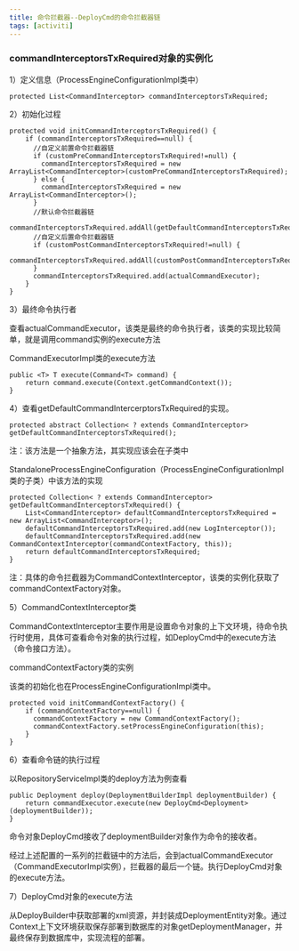 ```yaml
---
title: 命令拦截器--DeployCmd的命令拦截器链
tags: [activiti]
---
```


### commandInterceptorsTxRequired对象的实例化

1）定义信息（ProcessEngineConfigurationImpl类中）

```
protected List<CommandInterceptor> commandInterceptorsTxRequired;
```

2）初始化过程

```
protected void initCommandInterceptorsTxRequired() {
    if (commandInterceptorsTxRequired==null) {
      //自定义前置命令拦截器链
      if (customPreCommandInterceptorsTxRequired!=null) {
        commandInterceptorsTxRequired = new ArrayList<CommandInterceptor>(customPreCommandInterceptorsTxRequired);
      } else {
        commandInterceptorsTxRequired = new ArrayList<CommandInterceptor>();
      }
      //默认命令拦截器链
      commandInterceptorsTxRequired.addAll(getDefaultCommandInterceptorsTxRequired());
      //自定义后置命令拦截器链
      if (customPostCommandInterceptorsTxRequired!=null) {
        commandInterceptorsTxRequired.addAll(customPostCommandInterceptorsTxRequired);
      }
      commandInterceptorsTxRequired.add(actualCommandExecutor);
    }
}
```

3）最终命令执行者

查看actualCommandExecutor，该类是最终的命令执行者，该类的实现比较简单，就是调用command实例的execute方法

CommandExecutorImpl类的execute方法

```
public <T> T execute(Command<T> command) {
    return command.execute(Context.getCommandContext());
}
```

4）查看getDefaultCommandIntercerptorsTxRequired的实现。

```
protected abstract Collection< ? extends CommandInterceptor> getDefaultCommandInterceptorsTxRequired();
```

注：该方法是一个抽象方法，其实现应该会在子类中

StandaloneProcessEngineConfiguration（ProcessEngineConfigurationImpl类的子类）中该方法的实现

```
protected Collection< ? extends CommandInterceptor> getDefaultCommandInterceptorsTxRequired() {
    List<CommandInterceptor> defaultCommandInterceptorsTxRequired = new ArrayList<CommandInterceptor>();
    defaultCommandInterceptorsTxRequired.add(new LogInterceptor());
    defaultCommandInterceptorsTxRequired.add(new CommandContextInterceptor(commandContextFactory, this));
    return defaultCommandInterceptorsTxRequired;
}
```

注：具体的命令拦截器为CommandContextInterceptor，该类的实例化获取了commandContextFactory对象。

5）CommandContextInterceptor类

CommandContextInterceptor主要作用是设置命令对象的上下文环境，待命令执行时使用，具体可查看命令对象的执行过程，如DeployCmd中的execute方法（命令接口方法）。

commandContextFactory类的实例

该类的初始化也在ProcessEngineConfigurationImpl类中。

```
protected void initCommandContextFactory() {
    if (commandContextFactory==null) {
      commandContextFactory = new CommandContextFactory();
      commandContextFactory.setProcessEngineConfiguration(this);
    }
}
```

6）查看命令链的执行过程

以RepositoryServiceImpl类的deploy方法为例查看

```
public Deployment deploy(DeploymentBuilderImpl deploymentBuilder) {
    return commandExecutor.execute(new DeployCmd<Deployment>(deploymentBuilder));
}
```

命令对象DeployCmd接收了deploymentBuilder对象作为命令的接收者。

经过上述配置的一系列的拦截链中的方法后，会到actualCommandExecutor（CommandExecutorImpl实例），拦截器的最后一个链。执行DeployCmd对象的execute方法。

7）DeployCmd对象的execute方法

从DeployBuilder中获取部署的xml资源，并封装成DeploymentEntity对象。通过Context上下文环境获取保存部署到数据库的对象getDeploymentManager，并最终保存到数据库中，实现流程的部署。